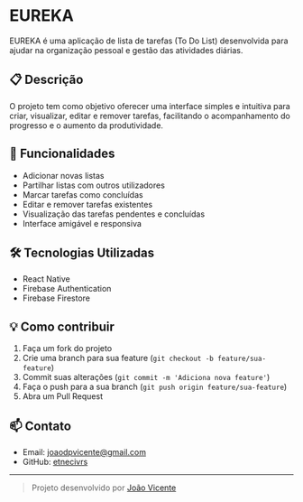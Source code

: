 # EUREKA

EUREKA é uma aplicação de lista de tarefas (To Do List) desenvolvida para ajudar na organização pessoal e gestão das atividades diárias.

## 📋 Descrição

O projeto tem como objetivo oferecer uma interface simples e intuitiva para criar, visualizar, editar e remover tarefas, facilitando o acompanhamento do progresso e o aumento da produtividade.

## 🚀 Funcionalidades

- Adicionar novas listas
- Partilhar listas com outros utilizadores
- Marcar tarefas como concluídas
- Editar e remover tarefas existentes
- Visualização das tarefas pendentes e concluídas
- Interface amigável e responsiva

## 🛠️ Tecnologias Utilizadas

- React Native
- Firebase Authentication
- Firebase Firestore


## 💡 Como contribuir

1. Faça um fork do projeto
2. Crie uma branch para sua feature (`git checkout -b feature/sua-feature`)
3. Commit suas alterações (`git commit -m 'Adiciona nova feature'`)
4. Faça o push para a sua branch (`git push origin feature/sua-feature`)
5. Abra um Pull Request

## 📫 Contato

- Email: joaodpvicente@gmail.com
- GitHub: [etnecivrs](https://github.com/etnecivrs)

---

> Projeto desenvolvido por [João Vicente](https://github.com/etnecivrs)
